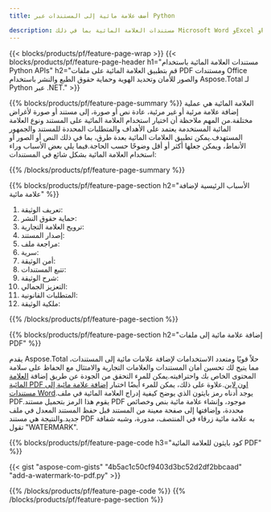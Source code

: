 ```yaml
---
title: أضف علامة مائية إلى المستندات عبر Python

description: مستندات العلامة المائية بما في ذلك Microsoft Word وExcel وPowerPoint وPDF والصور عبر تطبيق Python الخاص بك.أضف علامة مائية نصية أو صورة مجانية عبر الإنترنت عبر التطبيق.
---
```


{{< blocks/products/pf/feature-page-wrap >}}
{{< blocks/products/pf/feature-page-header h1="مستندات العلامة المائية باستخدام Python APIs" h2="قم بتطبيق العلامة المائية على ملفات PDF ومستندات Office والصور للأمان وتحديد الهوية وحماية حقوق الطبع والنشر باستخدام Aspose.Total لـ Python عبر .NET." >}}

{{% blocks/products/pf/feature-page-summary %}}
العلامة المائية هي عملية إضافة علامة مرئية أو غير مرئية، عادة نص أو صورة، إلى مستند أو صورة لأغراض مختلفة.من المهم ملاحظة أن اختيار استخدام العلامة المائية على المستند ونوع العلامة المائية المستخدمة يعتمد على الأهداف والمتطلبات المحددة للمستند والجمهور المستهدف.يمكن تطبيق العلامات المائية بعدة طرق، بما في ذلك النص أو الصور أو الأنماط، ويمكن جعلها أكثر أو أقل وضوحًا حسب الحاجة.فيما يلي بعض الأسباب وراء استخدام العلامة المائية بشكل شائع في المستندات:

{{% /blocks/products/pf/feature-page-summary  %}}

{{% blocks/products/pf/feature-page-section  h2="الأسباب الرئيسية لإضافة علامة مائية" %}}

1. تعريف الوثيقة:
1. حماية حقوق النشر:
1. ترويج العلامة التجارية:
1. إصدار المستند:
1. مراجعة ملف:
1. سرية:
1. أمن الوثيقة:
1. تتبع المستندات:
1. شرح الوثيقة:
1. التعزيز الجمالي:
1. المتطلبات القانونية:
1. ملكية الوثيقة:

{{% /blocks/products/pf/feature-page-section %}}

{{% blocks/products/pf/feature-page-section  h2="إضافة علامة مائية إلى ملفات PDF" %}}

يقدم Aspose.Total حلاً قويًا ومتعدد الاستخدامات لإضافة علامات مائية إلى المستندات، مما يتيح لك تحسين أمان المستندات والعلامات التجارية والامتثال مع الحفاظ على سلامة المحتوى الخاص بك واحترافيته.يمكن للمرء التحقق من الجودة عن طريق إضافة [العلامة المائية PDF اون لاين](https://products.aspose.com/total/python-net/watermark/pdf/).علاوة على ذلك، يمكن للمرء أيضًا اختبار [إضافة علامة مائية إلى مستندات Word](https://products.aspose.com/total/python-net/watermark/word/).يوجد أدناه رمز بايثون الذي يوضح كيفية إدراج العلامة المائية في ملف PDF.يقوم هذا الرمز بتحميل مستند PDF موجود، وإنشاء علامة مائية بنص وخصائص محددة، وإضافتها إلى صفحة معينة من المستند قبل حفظ المستند المعدل في ملف جديد.والنتيجة هي مستند PDF به علامة مائية زرقاء في المنتصف، مدورة، وشبه شفافة تقول "WATERMARK".

{{% blocks/products/pf/feature-page-code h3="كود بايثون للعلامة المائية PDF" %}}

{{< gist "aspose-com-gists" "4b5ac1c50cf9403d3bc52d2df2bbcaad" "add-a-watermark-to-pdf.py" >}}

{{% /blocks/products/pf/feature-page-code  %}}
{{% /blocks/products/pf/feature-page-section %}}
